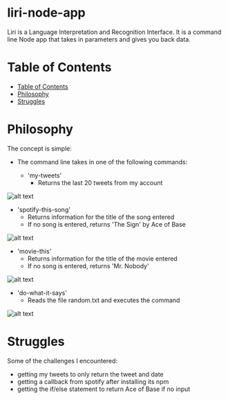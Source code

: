 # liri-node-app

Liri is a Language Interpretation and Recognition Interface. It is a command line Node app that takes in parameters and gives you back data.

# Table of Contents

<!--ts-->
* [Table of Contents](#table-of-contents)
* [Philosophy](#philosophy)
* [Struggles](#struggles)
  <!--te-->

Philosophy
==========
The concept is simple:

* The command line takes in one of the following commands:
  
  * 'my-tweets'
    * Returns the last 20 tweets from my account

![alt text](https://github.com/lschmittling/liri-node-app/blob/master/images/liri-mytweets.gif "liri-mytweets")    
  
  * 'spotify-this-song'
    * Returns information for the title of the song entered
    * If no song is entered, returns 'The Sign' by Ace of Base

![alt text](https://github.com/lschmittling/liri-node-app/blob/master/images/liri-spotify.gif "liri-spotify")
  
  * 'movie-this'
    * Returns information for the title of the movie entered
    * If no song is entered, returns 'Mr. Nobody'

![alt text](https://github.com/lschmittling/liri-node-app/blob/master/images/liri-movie.gif "liri-movie")    
  
  * 'do-what-it-says'
    * Reads the file random.txt and executes the command

![alt text](https://github.com/lschmittling/liri-node-app/blob/master/images/liri-doit.gif "liri-doit")    

Struggles
=========
Some of the challenges I encountered:

* getting my tweets to only return the tweet and date
* getting a callback from spotify after installing its npm
* getting the if/else statement to return Ace of Base if no input
